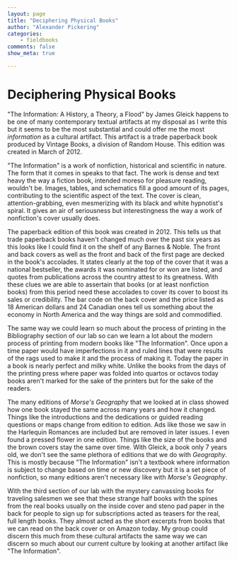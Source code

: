 ```yaml
---
layout: page  
title: "Deciphering Physical Books"  
author: "Alexander Pickering"  
categories:  
    - fieldbooks
comments: false  
show_meta: true

---
```

 
# Deciphering Physical Books 

"The Information: A History, a Theory, a Flood" by James Gleick happens to be one of many contemporary textual artifacts at my disposal as I write this but it seems to be the most substantial and could offer me the most _information_ as a cultural artifact. This artifact is a trade paperback book produced by Vintage Books, a division of Random House. This edition was created in March of 2012. 

"The Information" is a work of nonfiction, historical and scientific in nature. The form that it comes in speaks to that fact. The work is dense and text heavy the way a fiction book, intended moreso for pleasure reading, wouldn't be. Images, tables, and schematics fill a good amount of its pages, contributing to the scientific aspect of the text. The cover is clean, attention-grabbing, even mesmerizing with its black and white hypnotist's spiral. It gives an air of seriousness but interestingness the way a work of nonfiction's cover usually does. 

The paperback edition of this book was created in 2012. This tells us that trade paperback books haven't changed much over the past six years as this looks like I could find it on the shelf of any Barnes & Noble. The front and back covers as well as the front and back of the first page are decked in the book's accolades. It states clearly at the top of the cover that it was a national bestseller, the awards it was nominated for or won are listed, and quotes from publications across the country attest to its greatness. With these clues we are able to assertain that books (or at least nonfiction books) from this period need these accolades to cover its cover to boost its sales or credibility. The bar code on the back cover and the price listed as 18 American dollars and 24 Canadian ones tell us something about the economy in North America and the way things are sold and commodified. 

The same way we could learn so much about the process of printing in the Bibliography section of our lab so can we learn a lot about the modern process of printing from modern books like "The Information". Once upon a time paper would have imperfections in it and ruled lines that were results of the rags used to make it and the process of making it. Today the paper in a book is nearly perfect and milky white. Unlike the books from the days of the printing press where paper was folded into quartos or octavos today books aren't marked for the sake of the printers but for the sake of the readers. 

The many editions of _Morse's Geography_ that we looked at in class showed how one book stayed the same across many years and how it changed. Things like the introductions and the dedications or guided reading questions or maps change from edition to edition. Ads like those we saw in the Harlequin Romances are included but are removed in later issues. I even found a pressed flower in one edition. Things like the size of the books and the brown covers stay the same over time. With Gleick, a book only 7 years old, we don't see the same plethora of editions that we do with _Geography_. This is mostly because "The Information" isn't a textbook where information is subject to change based on time or new discovery but it is a set piece of nonfiction, so many editions aren't necessary like with _Morse's Geography_. 

With the third section of our lab with the mystery canvassing books for traveling salesmen we see that these strange half books with the spines from the real books usually on the inside cover and steno pad paper in the back for people to sign up for subscriptions acted as teasers for the real, full length books. They almost acted as the short excerpts from books that we can read on the back cover or on Amazon today. My group could discern this much from these cultural artifacts the same way we can discern so much about our current culture by looking at another artifact like "The Information". 